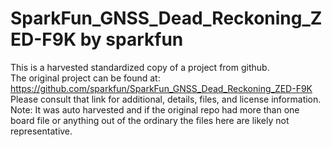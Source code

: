 
# SparkFun_GNSS_Dead_Reckoning_ZED-F9K by sparkfun  
This is a harvested standardized copy of a project from github.  
The original project can be found at:  
https://github.com/sparkfun/SparkFun_GNSS_Dead_Reckoning_ZED-F9K  
Please consult that link for additional, details, files, and license information.  
Note: It was auto harvested and if the original repo had more than one board file or anything out of the ordinary the files here are likely not representative.  
    